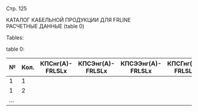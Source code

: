 Стр. 125

КАТАЛОГ КАБЕЛЬНОЙ ПРОДУКЦИИ ДЛЯ FRLINE  
РАСЧЕТНЫЕ ДАННЫЕ 
(table 0)

Tables:

table 0:

| № | Кол.| КПСнг(А)-FRLSLx | КПСЭнг(А)-FRLSLx | КПСЭЭнг(А)-FRLSLx | КПСГнг(А)-FRLSLx | КПСЭГнг(А)-FRLSLx | КПСЭЭГнг(А)-FRLSLx |
|---|-----|------------------|------------------|--------------------|------------------|------------------|----------------------|
| 1  |  1  |                  |                  |                    |                 |                   |                     |
| 1  |  2  |                  |                  |                    |                 |                   |                     |
| ... |     |                  |                  |                    |                 |                   |                     |
